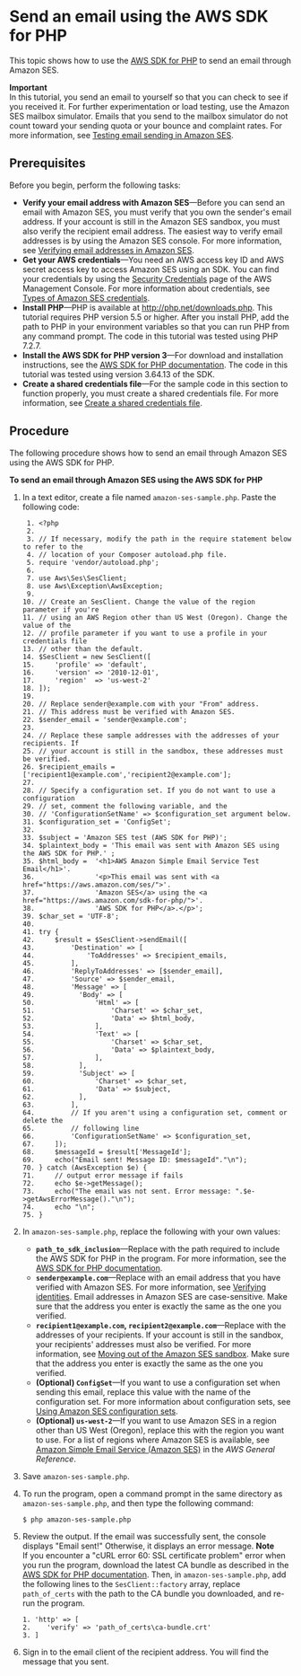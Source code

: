 # Send an email using the AWS SDK for PHP<a name="send-using-sdk-php"></a>

This topic shows how to use the [AWS SDK for PHP](https://aws.amazon.com/sdk-for-php/) to send an email through Amazon SES\. 

**Important**  
In this tutorial, you send an email to yourself so that you can check to see if you received it\. For further experimentation or load testing, use the Amazon SES mailbox simulator\. Emails that you send to the mailbox simulator do not count toward your sending quota or your bounce and complaint rates\. For more information, see [Testing email sending in Amazon SES](send-email-simulator.md)\.

## Prerequisites<a name="send-using-sdk-php-prerequisites"></a>

Before you begin, perform the following tasks:
+ **Verify your email address with Amazon SES**—Before you can send an email with Amazon SES, you must verify that you own the sender's email address\. If your account is still in the Amazon SES sandbox, you must also verify the recipient email address\. The easiest way to verify email addresses is by using the Amazon SES console\. For more information, see [Verifying email addresses in Amazon SES](verify-email-addresses.md)\. 
+ **Get your AWS credentials**—You need an AWS access key ID and AWS secret access key to access Amazon SES using an SDK\. You can find your credentials by using the [Security Credentials](https://console.aws.amazon.com/iam/home?#security_credential) page of the AWS Management Console\. For more information about credentials, see [Types of Amazon SES credentials](send-email-concepts-credentials.md)\.
+ **Install PHP**—PHP is available at [http://php\.net/downloads\.php](http://php.net/downloads.php)\. This tutorial requires PHP version 5\.5 or higher\. After you install PHP, add the path to PHP in your environment variables so that you can run PHP from any command prompt\. The code in this tutorial was tested using PHP 7\.2\.7\.
+ **Install the AWS SDK for PHP version 3**—For download and installation instructions, see the [AWS SDK for PHP documentation](https://docs.aws.amazon.com/aws-sdk-php/v3/guide/getting-started/installation.html)\. The code in this tutorial was tested using version 3\.64\.13 of the SDK\. 
+ **Create a shared credentials file**—For the sample code in this section to function properly, you must create a shared credentials file\. For more information, see [Create a shared credentials file](create-shared-credentials-file.md)\.

## Procedure<a name="send-using-sdk-php-procedure"></a>

The following procedure shows how to send an email through Amazon SES using the AWS SDK for PHP\.

**To send an email through Amazon SES using the AWS SDK for PHP**

1. In a text editor, create a file named `amazon-ses-sample.php`\. Paste the following code:

   ```
    1. <?php
    2. 
    3. // If necessary, modify the path in the require statement below to refer to the 
    4. // location of your Composer autoload.php file.
    5. require 'vendor/autoload.php';
    6. 
    7. use Aws\Ses\SesClient;
    8. use Aws\Exception\AwsException;
    9. 
   10. // Create an SesClient. Change the value of the region parameter if you're 
   11. // using an AWS Region other than US West (Oregon). Change the value of the
   12. // profile parameter if you want to use a profile in your credentials file
   13. // other than the default.
   14. $SesClient = new SesClient([
   15.     'profile' => 'default',
   16.     'version' => '2010-12-01',
   17.     'region'  => 'us-west-2'
   18. ]);
   19. 
   20. // Replace sender@example.com with your "From" address.
   21. // This address must be verified with Amazon SES.
   22. $sender_email = 'sender@example.com';
   23. 
   24. // Replace these sample addresses with the addresses of your recipients. If
   25. // your account is still in the sandbox, these addresses must be verified.
   26. $recipient_emails = ['recipient1@example.com','recipient2@example.com'];
   27. 
   28. // Specify a configuration set. If you do not want to use a configuration
   29. // set, comment the following variable, and the
   30. // 'ConfigurationSetName' => $configuration_set argument below.
   31. $configuration_set = 'ConfigSet';
   32. 
   33. $subject = 'Amazon SES test (AWS SDK for PHP)';
   34. $plaintext_body = 'This email was sent with Amazon SES using the AWS SDK for PHP.' ;
   35. $html_body =  '<h1>AWS Amazon Simple Email Service Test Email</h1>'.
   36.               '<p>This email was sent with <a href="https://aws.amazon.com/ses/">'.
   37.               'Amazon SES</a> using the <a href="https://aws.amazon.com/sdk-for-php/">'.
   38.               'AWS SDK for PHP</a>.</p>';
   39. $char_set = 'UTF-8';
   40. 
   41. try {
   42.     $result = $SesClient->sendEmail([
   43.         'Destination' => [
   44.             'ToAddresses' => $recipient_emails,
   45.         ],
   46.         'ReplyToAddresses' => [$sender_email],
   47.         'Source' => $sender_email,
   48.         'Message' => [
   49.           'Body' => [
   50.               'Html' => [
   51.                   'Charset' => $char_set,
   52.                   'Data' => $html_body,
   53.               ],
   54.               'Text' => [
   55.                   'Charset' => $char_set,
   56.                   'Data' => $plaintext_body,
   57.               ],
   58.           ],
   59.           'Subject' => [
   60.               'Charset' => $char_set,
   61.               'Data' => $subject,
   62.           ],
   63.         ],
   64.         // If you aren't using a configuration set, comment or delete the
   65.         // following line
   66.         'ConfigurationSetName' => $configuration_set,
   67.     ]);
   68.     $messageId = $result['MessageId'];
   69.     echo("Email sent! Message ID: $messageId"."\n");
   70. } catch (AwsException $e) {
   71.     // output error message if fails
   72.     echo $e->getMessage();
   73.     echo("The email was not sent. Error message: ".$e->getAwsErrorMessage()."\n");
   74.     echo "\n";
   75. }
   ```

1. In `amazon-ses-sample.php`, replace the following with your own values:
   + **`path_to_sdk_inclusion`**—Replace with the path required to include the AWS SDK for PHP in the program\. For more information, see the [AWS SDK for PHP documentation](https://docs.aws.amazon.com/aws-sdk-php/v3/guide/getting-started/basic-usage.html)\. 
   + **`sender@example.com`**—Replace with an email address that you have verified with Amazon SES\. For more information, see [Verifying identities](verify-addresses-and-domains.md)\. Email addresses in Amazon SES are case\-sensitive\. Make sure that the address you enter is exactly the same as the one you verified\.
   + **`recipient1@example.com`, `recipient2@example.com`**—Replace with the addresses of your recipients\. If your account is still in the sandbox, your recipients' addresses must also be verified\. For more information, see [Moving out of the Amazon SES sandbox](request-production-access.md)\. Make sure that the address you enter is exactly the same as the one you verified\.
   + **\(Optional\) `ConfigSet`**—If you want to use a configuration set when sending this email, replace this value with the name of the configuration set\. For more information about configuration sets, see [Using Amazon SES configuration sets](using-configuration-sets.md)\.
   + **\(Optional\) `us-west-2`**—If you want to use Amazon SES in a region other than US West \(Oregon\), replace this with the region you want to use\. For a list of regions where Amazon SES is available, see [Amazon Simple Email Service \(Amazon SES\)](https://docs.aws.amazon.com/general/latest/gr/rande.html#ses_region) in the *AWS General Reference*\.

1. Save `amazon-ses-sample.php`\.

1. To run the program, open a command prompt in the same directory as `amazon-ses-sample.php`, and then type the following command:

   ```
   $ php amazon-ses-sample.php
   ```

1. Review the output\. If the email was successfully sent, the console displays "Email sent\!" Otherwise, it displays an error message\.
**Note**  
If you encounter a "cURL error 60: SSL certificate problem" error when you run the program, download the latest CA bundle as described in the [AWS SDK for PHP documentation](https://docs.aws.amazon.com/aws-sdk-php/v3/guide/faq.html#what-do-i-do-about-a-curl-ssl-certificate-error)\. Then, in `amazon-ses-sample.php`, add the following lines to the `SesClient::factory` array, replace `path_of_certs` with the path to the CA bundle you downloaded, and re\-run the program\.  

   ```
   1. 'http' => [
   2.    'verify' => 'path_of_certs\ca-bundle.crt'
   3. ]
   ```

1. Sign in to the email client of the recipient address\. You will find the message that you sent\.
